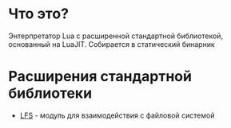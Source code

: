 # Что это? 

Энтерпретатор Lua с расширенной стандартной библиотекой, основанный на LuaJIT. Собирается в статический бинарник

# Расширения стандартной библиотеки 

- [LFS](https://github.com/lunarmodules/luafilesystem/) - модуль для взаимодействия с файловой системой
